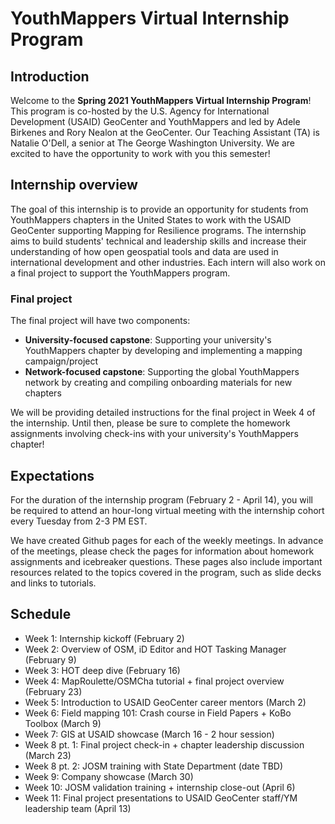 # YouthMappers Virtual Internship Program
## Introduction
Welcome to the **Spring 2021 YouthMappers Virtual Internship Program**! This program is co-hosted by the U.S. Agency for International Development (USAID) GeoCenter and YouthMappers and led by Adele Birkenes and Rory Nealon at the GeoCenter. Our Teaching Assistant (TA) is Natalie O'Dell, a senior at The George Washington University. We are excited to have the opportunity to work with you this semester!

## Internship overview
The goal of this internship is to provide an opportunity for students from YouthMappers chapters in the United States to work with the USAID GeoCenter supporting Mapping for Resilience programs. The internship aims to build students' technical and leadership skills and increase their understanding of how open geospatial tools and data are used in international development and other industries. Each intern will also work on a final project to support the YouthMappers program.

### Final project
The final project will have two components:
 - **University-focused capstone**: Supporting your university's YouthMappers chapter by developing and implementing a mapping campaign/project
 - **Network-focused capstone**: Supporting the global YouthMappers network by creating and compiling onboarding materials for new chapters
 
 We will be providing detailed instructions for the final project in Week 4 of the internship. Until then, please be sure to complete the homework assignments involving check-ins with your university's YouthMappers chapter!

## Expectations
For the duration of the internship program (February 2 - April 14), you will be required to attend an hour-long virtual meeting with the internship cohort every Tuesday from 2-3 PM EST.

We have created Github pages for each of the weekly meetings. In advance of the meetings, please check the pages for information about homework assignments and icebreaker questions. These pages also include important resources related to the topics covered in the program, such as slide decks and links to tutorials.

## Schedule
- Week 1: Internship kickoff (February 2)
- Week 2: Overview of OSM, iD Editor and HOT Tasking Manager (February 9)
- Week 3: HOT deep dive (February 16)
- Week 4: MapRoulette/OSMCha tutorial + final project overview (February 23)
- Week 5: Introduction to USAID GeoCenter career mentors (March 2)
- Week 6: Field mapping 101: Crash course in Field Papers + KoBo Toolbox (March 9)
- Week 7: GIS at USAID showcase (March 16 - 2 hour session)
- Week 8 pt. 1: Final project check-in + chapter leadership discussion (March 23)
- Week 8 pt. 2: JOSM training with State Department (date TBD)
- Week 9: Company showcase (March 30)
- Week 10: JOSM validation training + internship close-out (April 6)
- Week 11: Final project presentations to USAID GeoCenter staff/YM leadership team (April 13)
